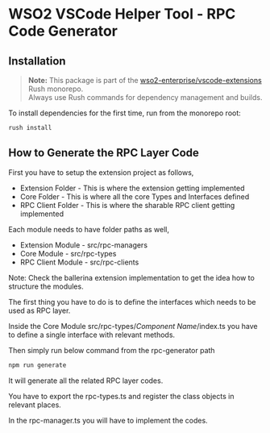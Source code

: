 # WSO2 VSCode Helper Tool - RPC Code Generator

## Installation

> **Note:** This package is part of the [wso2-enterprise/vscode-extensions](https://github.com/wso2-enterprise/vscode-extensions) Rush monorepo.  
> Always use Rush commands for dependency management and builds.

To install dependencies for the first time, run from the monorepo root:

```bash
rush install
```

## How to Generate the RPC Layer Code

First you have to setup the extension project as follows,

- Extension Folder  - This is where the extension getting implemented
- Core Folder - This is where all the core Types and Interfaces defined
- RPC Client Folder - This is where the sharable RPC client getting implemented

Each module needs to have folder paths as well,

- Extension Module - src/rpc-managers
- Core Module - src/rpc-types
- RPC Client Module - src/rpc-clients

Note: Check the ballerina extension implementation to get the idea how to structure the modules.

The first thing you have to do is to define the interfaces which needs to be used as RPC layer. 

Inside the Core Module src/rpc-types/*Component Name*/index.ts you have to define a single interface with relevant methods.


Then simply run below command from the rpc-generator path

```bash
npm run generate
```

It will generate all the related RPC layer codes. 

You have to export the rpc-types.ts and register the class objects in relevant places.

In the rpc-manager.ts you will have to implement the codes.
